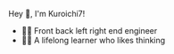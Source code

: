 Hey 👋, I'm Kuroichi7!

- 👨‍💻 Front back left right end engineer
- 👨‍🎓 A lifelong learner who likes thinking
